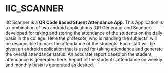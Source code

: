 # IIC_SCANNER

IIC Scanner is a **QR Code Based Stuent Attendance App**. This Application is a combination  of  two  android applications (QR Generator and Scanner) developed for taking and storing the attendance 
of the students on the daily basis in the college. Here the professor, who is handling the subjects, will be responsible to mark the attendance of the students. 
Each staff will be given an android application that is used for taking attendance and generate the overall attendance status. An accurate report based on the student
attendance  is  generated  here.  Report  of  the  student’s  attendance  on  weekly  and monthly basis is generated as desired.
 